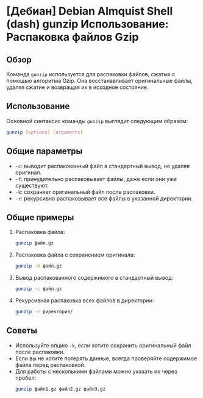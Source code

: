 # [Дебиан] Debian Almquist Shell (dash) gunzip Использование: Распаковка файлов Gzip

## Обзор
Команда `gunzip` используется для распаковки файлов, сжатых с помощью алгоритма Gzip. Она восстанавливает оригинальные файлы, удаляя сжатие и возвращая их в исходное состояние.

## Использование
Основной синтаксис команды `gunzip` выглядит следующим образом:

```bash
gunzip [options] [arguments]
```

## Общие параметры
- `-c`: выводит распакованный файл в стандартный вывод, не удаляя оригинал.
- `-f`: принудительно распаковывает файлы, даже если они уже существуют.
- `-k`: сохраняет оригинальный файл после распаковки.
- `-r`: рекурсивно распаковывает все файлы в указанной директории.

## Общие примеры
1. Распаковка файла:
   ```bash
   gunzip файл.gz
   ```

2. Распаковка файла с сохранением оригинала:
   ```bash
   gunzip -k файл.gz
   ```

3. Вывод распакованного содержимого в стандартный вывод:
   ```bash
   gunzip -c файл.gz
   ```

4. Рекурсивная распаковка всех файлов в директории:
   ```bash
   gunzip -r директория/
   ```

## Советы
- Используйте опцию `-k`, если хотите сохранить оригинальный файл после распаковки.
- Если вы не хотите потерять данные, всегда проверяйте содержимое файла перед распаковкой.
- Для работы с несколькими файлами можно указать их через пробел:
  ```bash
  gunzip файл1.gz файл2.gz файл3.gz
  ```